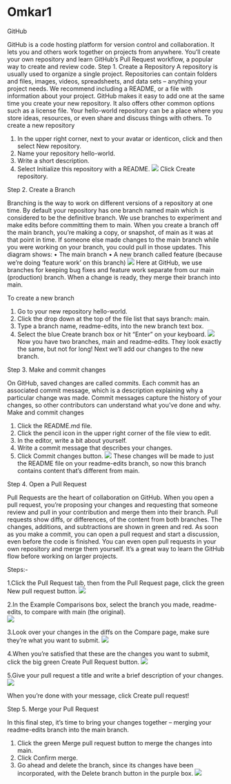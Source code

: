 # Omkar1

GitHub

GitHub is a code hosting platform for version control and collaboration. It lets you and others work together on projects from anywhere.
You’ll create your own repository and learn GitHub’s Pull Request workflow, a popular way to create and review code.
Step 1. Create a Repository
A repository is usually used to organize a single project. Repositories can contain folders and files, images, videos, spreadsheets, and data sets – anything your project needs. We recommend including a README, or a file with information about your project. GitHub makes it easy to add one at the same time you create your new repository. It also offers other common options such as a license file.
Your hello-world repository can be a place where you store ideas, resources, or even share and discuss things with others.
To create a new repository
1.	In the upper right corner, next to your avatar or identicon, click  and then select New repository.
2.	Name your repository hello-world.
3.	Write a short description.
4.	Select Initialize this repository with a README.
![](https://guides.github.com/activities/hello-world/create-new-repo.png) 
Click Create repository.

Step 2. Create a Branch

Branching is the way to work on different versions of a repository at one time.
By default your repository has one branch named main which is considered to be the definitive branch. We use branches to experiment and make edits before committing them to main.
When you create a branch off the main branch, you’re making a copy, or snapshot, of main as it was at that point in time. If someone else made changes to the main branch while you were working on your branch, you could pull in those updates.
This diagram shows:
•	The main branch
•	A new branch called feature (because we’re doing ‘feature work’ on this branch)
![](https://guides.github.com/activities/hello-world/branching.png)
Here at GitHub, we use branches for keeping bug fixes and feature work separate from our main (production) branch. When a change is ready, they merge their branch into main.

To create a new branch
1.	Go to your new repository hello-world.
2.	Click the drop down at the top of the file list that says branch: main.
3.	Type a branch name, readme-edits, into the new branch text box.
4.	Select the blue Create branch box or hit “Enter” on your keyboard.
![](https://guides.github.com/activities/hello-world/readme-edits.gif) 
Now you have two branches, main and readme-edits. They look exactly the same, but not for long! Next we’ll add our changes to the new branch.

Step 3. Make and commit changes

On GitHub, saved changes are called commits. Each commit has an associated commit message, which is a description explaining why a particular change was made. Commit messages capture the history of your changes, so other contributors can understand what you’ve done and why.
Make and commit changes
1.	Click the README.md file.
2.	Click the  pencil icon in the upper right corner of the file view to edit.
3.	In the editor, write a bit about yourself.
4.	Write a commit message that describes your changes.
5.	Click Commit changes button.
![](https://guides.github.com/activities/hello-world/commit.png)
These changes will be made to just the README file on your readme-edits branch, so now this branch contains content that’s different from main.

Step 4. Open a Pull Request

Pull Requests are the heart of collaboration on GitHub. When you open a pull request, you’re proposing your changes and requesting that someone review and pull in your contribution and merge them into their branch. Pull requests show diffs, or differences, of the content from both branches. The changes, additions, and subtractions are shown in green and red.
As soon as you make a commit, you can open a pull request and start a discussion, even before the code is finished.
You can even open pull requests in your own repository and merge them yourself. It’s a great way to learn the GitHub flow before working on larger projects.

Steps:-

1.Click the  Pull Request tab, then from the Pull Request page, click the green New pull request button.
![](https://guides.github.com/activities/hello-world/pr-tab.gif)

2.In the Example Comparisons box, select the branch you made, readme-edits, to compare with main (the original).	
![](https://guides.github.com/activities/hello-world/pick-branch.png)

3.Look over your changes in the diffs on the Compare page, make sure they’re what you want to submit.
![](https://guides.github.com/activities/hello-world/diff.png)

4.When you’re satisfied that these are the changes you want to submit, click the big green Create Pull Request button.
![](https://guides.github.com/activities/hello-world/create-pr.png)

5.Give your pull request a title and write a brief description of your changes.
![](https://guides.github.com/activities/hello-world/pr-form.png)

When you’re done with your message, click Create pull request!

Step 5. Merge your Pull Request

In this final step, it’s time to bring your changes together – merging your readme-edits branch into the main branch.
1.	Click the green Merge pull request button to merge the changes into main.
2.	Click Confirm merge.
3.	Go ahead and delete the branch, since its changes have been incorporated, with the Delete branch button in the purple box.
![](https://guides.github.com/activities/hello-world/merge-button.png)   

